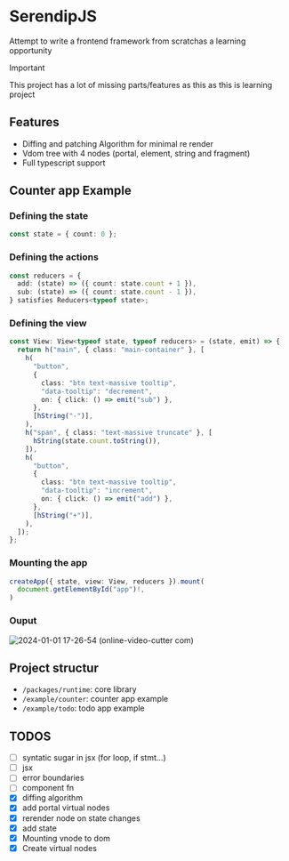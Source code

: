 # SerendipJS
Attempt to write a frontend framework from scratchas a learning opportunity

> [!Important]
> This project has a lot of missing parts/features as this as this is learning project

## Features
* Diffing and patching Algorithm for minimal re render 
* Vdom tree with 4 nodes (portal, element, string and fragment)
* Full typescript support

## Counter app Example

### Defining  the state

```ts
const state = { count: 0 };
```

### Defining the actions
```ts
const reducers = {
  add: (state) => ({ count: state.count + 1 }),
  sub: (state) => ({ count: state.count - 1 }),
} satisfies Reducers<typeof state>;
```

### Defining the view

```ts
const View: View<typeof state, typeof reducers> = (state, emit) => {
  return h("main", { class: "main-container" }, [
    h(
      "button",
      {
        class: "btn text-massive tooltip",
        "data-tooltip": "decrement",
        on: { click: () => emit("sub") },
      },
      [hString("-")],
    ),
    h("span", { class: "text-massive truncate" }, [
      hString(state.count.toString()),
    ]),
    h(
      "button",
      {
        class: "btn text-massive tooltip",
        "data-tooltip": "increment",
        on: { click: () => emit("add") },
      },
      [hString("+")],
    ),
  ]);
};
```

### Mounting the app
```ts
createApp({ state, view: View, reducers }).mount(
  document.getElementById("app")!,
)
```

### Ouput
![2024-01-01 17-26-54 (online-video-cutter com)](https://github.com/AugustinSorel/SerendipJS/assets/48162609/ed9f7e42-c710-4f93-a453-0da159eb381a)

## Project structur
* `/packages/runtime`: core library
* `/example/counter`: counter app example
* `/example/todo`: todo app example

## TODOS

- [ ] syntatic sugar in jsx (for loop, if stmt...)
- [ ] jsx
- [ ] error boundaries
- [ ] component fn
- [x] diffing algorithm
- [x] add portal virtual nodes
- [x] rerender node on state changes
- [x] add state
- [x] Mounting vnode to dom
- [x] Create virtual nodes
